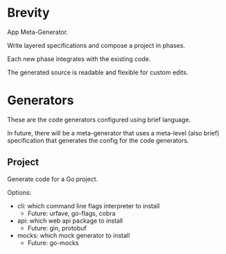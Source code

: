 # Brevity

App Meta-Generator.

Write layered specifications and compose a project in phases.

Each new phase integrates with the existing code.

The generated source is readable and flexible for custom edits.

# Generators

These are the code generators configured using brief language.  

In future, there will be a meta-generator that uses a meta-level (also brief) specification that generates the config for the code generators.

## Project

Generate code for a Go project.

Options:
 - cli:  which command line flags interpreter to install
   - Future:  urfave, go-flags, cobra
 - api: which web api package to install
   - Future:  gin, protobuf
 - mocks: which mock generator to install
   - Future:  go-mocks
  
